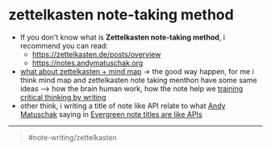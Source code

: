 # zettelkasten note-taking method

- If you don't know what is **Zettelkasten note-taking method**, i recommend you can read:
  - <https://zettelkasten.de/posts/overview>
  - <https://notes.andymatuschak.org>
- [what about zettelkasten + mind map](what%20about%20zettelkasten%20+%20mind%20map.md) -> the good way happen, for me i think mind map and zettelkasten note taking menthon have some same ideas ⟶ how the brain human work, how the note help we [training critical thinking by writing](training%20critical%20thinking%20by%20writing.md)
- other think, i writing a title of note like API relate to what [Andy Matuschak](Andy%20Matuschak.md) saying in [Evergreen note titles are like APIs](https://notes.andymatuschak.org/Evergreen_note_titles_are_like_APIs)

---

> #note-writing/zettelkasten
